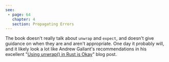 ```yaml
---
see:
 - page: 64
   chapter: 4
   section: Propagating Errors
---
```

The book doesn't really talk about `unwrap` and `expect`, and doesn't
give guidance on when they are and aren't appropriate. One day it
probably will, and it likely look a lot like Andrew Gallant's
recommendations in his excellent "[Using unwrap() in Rust is
Okay][blog]" blog post.

[blog]: https://blog.burntsushi.net/unwrap/
